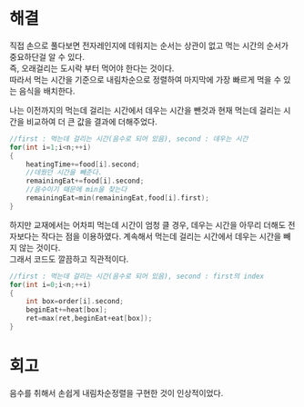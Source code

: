 # 해결
직접 손으로 풀다보면 전자레인지에 데워지는 순서는 상관이 없고 먹는 시간의 순서가 중요하단걸 알 수 있다.  
즉, 오래걸리는 도시락 부터 먹어야 한다는 것이다.  
따라서 먹는 시간을 기준으로 내림차순으로 정렬하여 마지막에 가장 빠르게 먹을 수 있는 음식을 배치한다.  

나는 이전까지의 먹는데 걸리는 시간에서 데우는 시간을 뺀것과 현재 먹는데 걸리는 시간을 비교하여 더 큰 값을 결과에 더해주었다. 
```c++
//first : 먹는데 걸리는 시간(음수로 되어 있음), second : 데우는 시간
for(int i=1;i<n;++i)
{
    heatingTime+=food[i].second;
    //데웠던 시간을 빼준다.
    remainingEat+=food[i].second;
    //음수이기 때문에 min을 찾는다
    remainingEat=min(remainingEat,food[i].first);
}
```

하지만 교재에서는 어차피 먹는데 시간이 엄청 클 경우, 데우는 시간을 아무리 더해도 전자보다는 작다는 점을 이용하였다. 
계속해서 먹는데 걸리는 시간에서 데우는 시간을 빼지 않는 것이다.   
그래서 코드도 깔끔하고 직관적이다.
```c++
//first : 먹는데 걸리는 시간(음수로 되어 있음), second : first의 index
for(int i=0;i<n;++i)
{
    int box=order[i].second;
    beginEat+=heat[box];
    ret=max(ret,beginEat+eat[box]);
}
```

# 회고
음수를 취해서 손쉽게 내림차순정렬을 구현한 것이 인상적이었다.
